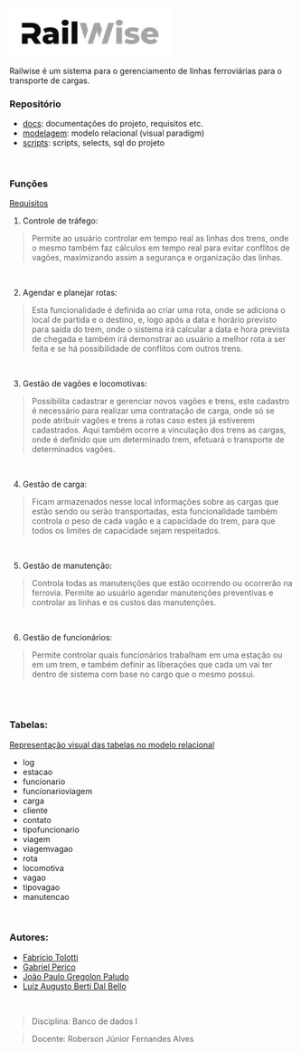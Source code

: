 <p float="left">
 <img src="./docs/img/railwise.jpg" width="285" />
</p>
Railwise é um sistema para o gerenciamento de linhas ferroviárias para o transporte de cargas.

<br>

### Repositório
* [docs](./docs): documentações do projeto, requisitos etc.
* [modelagem](./modelagem/): modelo relacional (visual paradigm)
* [scripts](./scripts/): scripts, selects, sql do projeto

<br>

### Funções
[Requisitos](./docs/requisitos.md)
1. Controle de tráfego:
>Permite ao usuário controlar em tempo real as linhas dos trens, onde o mesmo também faz cálculos em tempo real para evitar conflitos de vagões, maximizando assim a segurança e organização das linhas.

<br>

2. Agendar e planejar rotas:
>Esta funcionalidade é definida ao criar uma rota, onde se adiciona o local de partida e o destino, e, logo após a data e horário previsto para saída do trem, onde o sistema irá calcular a data e hora prevista de chegada e também irá demonstrar ao usuário a melhor rota a ser feita e se há possibilidade de conflitos com outros trens.

<br>

3. Gestão de vagões e locomotivas:
>Possibilita cadastrar e gerenciar novos vagões e trens, este cadastro é necessário para realizar uma contratação de carga, onde só se pode atribuir vagões e trens a rotas caso estes já estiverem cadastrados. Aqui também ocorre a vinculação dos trens as cargas, onde é definido que um determinado trem, efetuará o transporte de determinados vagões.

<br>

4. Gestão de carga:
>Ficam armazenados nesse local informações sobre as cargas que estão sendo ou serão transportadas, esta funcionalidade também controla o peso de cada vagão e a capacidade do trem, para que todos os limites de capacidade sejam respeitados.

<br>

5. Gestão de manutenção:
>Controla todas as manutenções que estão ocorrendo ou ocorrerão na ferrovia. Permite ao usuário agendar manutenções preventivas e controlar as linhas e os custos das manutenções.

<br>

6. Gestão de funcionários:
>Permite controlar quais funcionários trabalham em uma estação ou em um trem, e também definir as liberações que cada um vai ter dentro de sistema com base no cargo que o mesmo possui.

<br> <br>

### Tabelas:
[Representação visual das tabelas no modelo relacional](./docs/img/railwise_diagram.png)
* log
* estacao
* funcionario
* funcionarioviagem
* carga
* cliente
* contato
* tipofuncionario
* viagem
* viagemvagao
* rota
* locomotiva
* vagao
* tipovagao
* manutencao

<br>

### Autores:
* [Fabrício Tolotti](https://github.com/FabricioTolotti)
* [Gabriel Perico](https://github.com/GabrielPerico)
* [João Paulo Gregolon Paludo](https://github.com/joaopaludo)
* [Luiz Augusto Berti Dal Bello](https://github.com/LuizAugustoBertiDalBello)

<br>

>Disciplina: Banco de dados I

>Docente: Roberson Júnior Fernandes Alves
